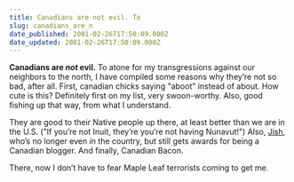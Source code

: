 ```yaml
---
title: Canadians are not evil. To
slug: canadians_are_n
date_published: 2001-02-26T17:50:09.000Z
date_updated: 2001-02-26T17:50:09.000Z
---
```


**Canadians are *not* evil.** To atone for my transgressions against our neighbors to the north, I have compiled some reasons why they’re not so bad, after all. First, canadian chicks saying "aboot" instead of about. How cute is this? Definitely first on my list, very swoon-worthy. Also, good fishing up that way, from what I understand.

They are good to their Native people up there, at least better than we are in the U.S. ("If you’re not Inuit, they’re you’re not having Nunavut!") Also, [Jish](http://www.jish.nu), who’s no longer even *in* the country, but still gets awards for being a Canadian blogger. And finally, Canadian Bacon.

There, now I don’t have to fear Maple Leaf terrorists coming to get me.

